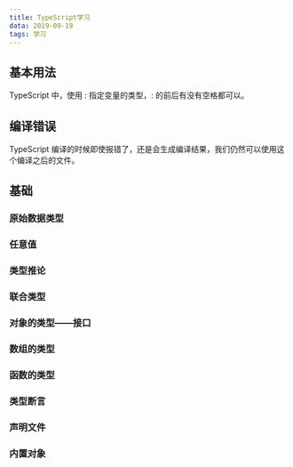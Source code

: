 ```yaml
---
title: TypeScript学习
data: 2019-09-19
tags: 学习
---
```


## 基本用法

TypeScript 中，使用 : 指定变量的类型，: 的前后有没有空格都可以。

## 编译错误

TypeScript 编译的时候即使报错了，还是会生成编译结果，我们仍然可以使用这个编译之后的文件。

## 基础

### 原始数据类型
### 任意值
### 类型推论
### 联合类型
### 对象的类型——接口
### 数组的类型
### 函数的类型
### 类型断言
### 声明文件
### 内置对象